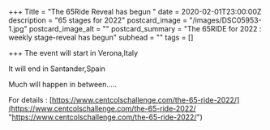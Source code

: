 +++
Title = "The 65Ride Reveal has begun "
date = 2020-02-01T23:00:00Z
description = "65 stages for 2022"
postcard_image = "/images/DSC05953-1.jpg"
postcard_image_alt = ""
postcard_summary = "The 65RIDE for 2022 : weekly stage-reveal has begun"
subhead = ""
tags = []

+++
The event will start in Verona,Italy

It will end in Santander,Spain

Much will happen in between.....

For details : [https://www.centcolschallenge.com/the-65-ride-2022/](https://www.centcolschallenge.com/the-65-ride-2022/ "https://www.centcolschallenge.com/the-65-ride-2022/")